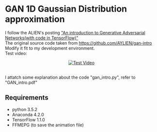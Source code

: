 # GAN 1D Gaussian Distribution approximation

I follow the ALIEN's posting ["An introduction to Generative Adversarial Networks(with code in TensorFlow)"](http://blog.aylien.com/introduction-generative-adversarial-networks-code-tensorflow/)<br/>
The original source code taken from https://github.com/AYLIEN/gan-intro<br/>
Modify it fit to my development environment.<br/>
Test video: <br/>
<p align="center">
  <a href="https://youtu.be/G9HOHU0bbfo?t=0s">
  <img src="http://img.youtube.com/vi/G9HOHU0bbfo/0.jpg" alt="Test Video"/>
  </a>
</p>
<br/>
I attatch some explanation about the code "gan_intro.py", refer to "GAN_intro.pdf"<br/>

## Requirements
- python 3.5.2
- Anaconda 4.2.0
- TensorFlow 1.1.0
- FFMEPG (to save the animation file) 
